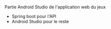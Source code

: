 Partie Android Studio de l'application web du jeux 

- Spring boot pour l'API 
- Android Studio pour le reste
